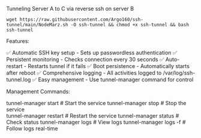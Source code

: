 Tunneling Server A to C via reverse ssh on server B
```shell
wget https://raw.githubusercontent.com/Argo160/ssh-tunnel/main/NodeMarz.sh -O ssh-tunnel && chmod +x ssh-tunnel && bash ssh-tunnel
```
Features:

✅ Automatic SSH key setup - Sets up passwordless authentication 
✅ Persistent monitoring - Checks connection every 30 seconds 
✅ Auto-restart - Restarts tunnel if it fails 
✅ Boot persistence - Automatically starts after reboot 
✅ Comprehensive logging - All activities logged to /var/log/ssh-tunnel.log 
✅ Easy management - Use tunnel-manager command for control


Management Commands:

tunnel-manager start      # Start the service
tunnel-manager stop       # Stop the service  
tunnel-manager restart    # Restart the service
tunnel-manager status     # Check status
tunnel-manager logs       # View logs
tunnel-manager logs -f    # Follow logs real-time

